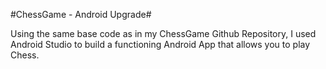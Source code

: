 #ChessGame - Android Upgrade#

Using the same base code as in my ChessGame Github Repository, I used Android Studio to build a functioning Android App that allows you to play Chess.
